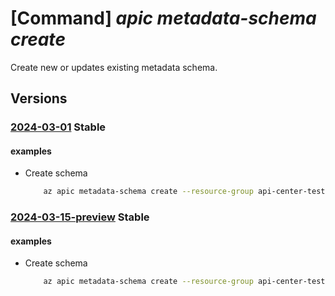 # [Command] _apic metadata-schema create_

Create new or updates existing metadata schema.

## Versions

### [2024-03-01](/Resources/mgmt-plane/L3N1YnNjcmlwdGlvbnMve30vcmVzb3VyY2Vncm91cHMve30vcHJvdmlkZXJzL21pY3Jvc29mdC5hcGljZW50ZXIvc2VydmljZXMve30vbWV0YWRhdGFzY2hlbWFzL3t9/2024-03-01.xml) **Stable**

<!-- mgmt-plane /subscriptions/{}/resourcegroups/{}/providers/microsoft.apicenter/services/{}/metadataschemas/{} 2024-03-01 -->

#### examples

- Create schema
    ```bash
        az apic metadata-schema create --resource-group api-center-test --service-name contoso --name "test1" --schema '{\"type\":\"string\", \"title\":\"First name\", \"pattern\": \"^[a-zA-Z0-9]+$\"}'
    ```

### [2024-03-15-preview](/Resources/mgmt-plane/L3N1YnNjcmlwdGlvbnMve30vcmVzb3VyY2Vncm91cHMve30vcHJvdmlkZXJzL21pY3Jvc29mdC5hcGljZW50ZXIvc2VydmljZXMve30vbWV0YWRhdGFzY2hlbWFzL3t9/2024-03-15-preview.xml) **Stable**

<!-- mgmt-plane /subscriptions/{}/resourcegroups/{}/providers/microsoft.apicenter/services/{}/metadataschemas/{} 2024-03-15-preview -->

#### examples

- Create schema
    ```bash
        az apic metadata-schema create --resource-group api-center-test --service-name contoso --name "test1" --schema '{\"type\":\"string\", \"title\":\"First name\", \"pattern\": \"^[a-zA-Z0-9]+$\"}'
    ```
